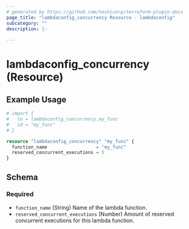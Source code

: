 ```yaml
---
# generated by https://github.com/hashicorp/terraform-plugin-docs
page_title: "lambdaconfig_concurrency Resource - lambdaconfig"
subcategory: ""
description: |-
  
---
```


# lambdaconfig_concurrency (Resource)



## Example Usage

```terraform
# import {
#   to = lambdaconfig_concurrency.my_func
#   id = "my_func"
# }

resource "lambdaconfig_concurrency" "my_func" {
  function_name                  = "my_func"
  reserved_concurrent_executions = 5
}
```

<!-- schema generated by tfplugindocs -->
## Schema

### Required

- `function_name` (String) Name of the lambda function.
- `reserved_concurrent_executions` (Number) Amount of reserved concurrent executions for this lambda function.
